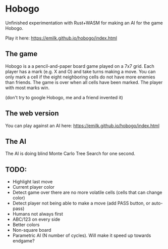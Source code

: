 # Hobogo
Unfinished experimentation with Rust+WASM for making an AI for the game Hobogo.

Play it here: https://emilk.github.io/hobogo/index.html

## The game
Hobogo is a a pencil-and-paper board game played on a 7x7 grid. Each player has a mark (e.g. X and O) and take turns making a move. You can only mark a cell if the eight neighboring cells do not have more enemies than friends. The game is over when all cells have been marked. The player with most marks win.

(don't try to google Hobogo, me and a friend invented it)

## The web version
You can play against an AI here: https://emilk.github.io/hobogo/index.html

## The AI
The AI is doing blind Monte Carlo Tree Search for one second.

## TODO:
* Highlight last move
* Current player color
* Detect game over there are no more volatile cells (cells that can change color)
* Detect player not being able to make a move (add PASS button, or auto-pass)
* Humans not always first
* ABC/123 on every side
* Better colors
* Non-square board
* Parametric AI (N number of cycles). Will make it speed up towards endgame?
